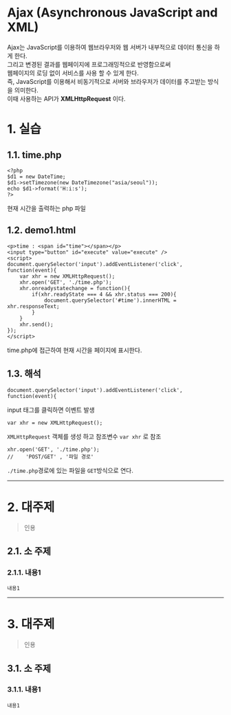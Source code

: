 Ajax (Asynchronous JavaScript and XML)
=======================
Ajax는 JavaScript를 이용하여 웹브라우저와 웹 서버가 내부적으로 데이터 통신을 하게 한다.  
그리고 변경된 결과를 웹페이지에 프로그래밍적으로 반영함으로써   
웹페이지의 로딩 없이 서비스를 사용 할 수 있게 한다.  
즉, JavaScript를 이용해서 비동기적으로 서버와 브라우저가 데이터를 주고받는 방식을 의미한다.  
이때 사용하는 API가 **XMLHttpRequest** 이다.

# 1. 실습
## 1.1. time.php
```
<?php
$d1 = new DateTime;
$d1->setTimezone(new DateTimezone("asia/seoul"));
echo $d1->format('H:i:s');
?>
```
현재 시간을 출력하는 php 파일
## 1.2. demo1.html
```
<p>time : <span id="time"></span></p>
<input type="button" id="execute" value="execute" />
<script>
document.querySelector('input').addEventListener('click', function(event){
    var xhr = new XMLHttpRequest();
    xhr.open('GET', './time.php');
    xhr.onreadystatechange = function(){
        if(xhr.readyState === 4 && xhr.status === 200){
            document.querySelector('#time').innerHTML = xhr.responseText;
        }
    }
    xhr.send(); 
}); 
</script> 
```
time.php에 접근하여 현재 시간을 페이지에 표시한다.
## 1.3. 해석
```
document.querySelector('input').addEventListener('click', function(event){
```
input 태그를 클릭하면 이벤트 발생

```
var xhr = new XMLHttpRequest();
```
```XMLHttpRequest``` 객체를 생성 하고 참조변수 ```var xhr``` 로 참조 
```
xhr.open('GET', './time.php');
//    'POST/GET' , '파일 경로'
```
```./time.php```경로에 있는 파일을 ```GET```방식으로 연다.





***
# 2. 대주제
> 인용
## 2.1. 소 주제
### 2.1.1. 내용1
```
내용1
```   

***
# 3. 대주제
> 인용
## 3.1. 소 주제
### 3.1.1. 내용1
```
내용1
```
